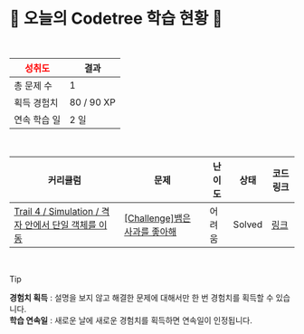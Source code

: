 # 🌲 오늘의 Codetree 학습 현황 🌲

<br />

| <span style="color:red;display:block;text-align:center;"> **성취도**</span> | 결과 |
|---|---|
| 총 문제 수 | 1 |
| 획득 경험치 | 80 / 90 XP |
| 연속 학습 일 | 2 일 |

<br />

|커리큘럼|문제|난이도|상태|코드 링크|
|---|---|---|---|---|
|[Trail 4 / Simulation / 격자 안에서 단일 객체를 이동](https://www.codetree.ai/trail-info/intermediate-low/)|[[Challenge]뱀은 사과를 좋아해](https://www.codetree.ai/trails/complete/curated-cards/challenge-snake-loves-apples/)|어려움|Solved|[링크](https://github.com/DongChyeon/CodeTree_Solutions/blob/main/250513/%EB%B1%80%EC%9D%80%20%EC%82%AC%EA%B3%BC%EB%A5%BC%20%EC%A2%8B%EC%95%84%ED%95%B4/snake-loves-apples.py)|


<br />

> [!TIP]
> **경험치 획득** : 설명을 보지 않고 해결한 문제에 대해서만 한 번 경험치를 획득할 수 있습니다.  
> **학습 연속일** : 새로운 날에 새로운 경험치를 획득하면 연속일이 인정됩니다.

